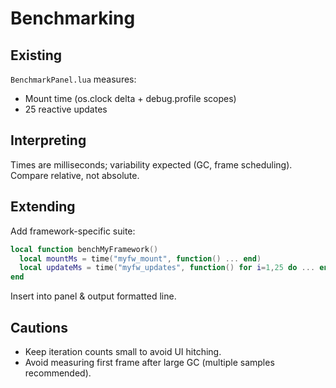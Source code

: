 # Benchmarking

## Existing
`BenchmarkPanel.lua` measures:
- Mount time (os.clock delta + debug.profile scopes)
- 25 reactive updates

## Interpreting
Times are milliseconds; variability expected (GC, frame scheduling). Compare relative, not absolute.

## Extending
Add framework-specific suite:
```lua
local function benchMyFramework()
  local mountMs = time("myfw_mount", function() ... end)
  local updateMs = time("myfw_updates", function() for i=1,25 do ... end end)
end
```
Insert into panel & output formatted line.

## Cautions
- Keep iteration counts small to avoid UI hitching.
- Avoid measuring first frame after large GC (multiple samples recommended).
